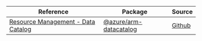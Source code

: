 | Reference | Package | Source |
|---|---|---|
|[Resource Management - Data Catalog](arm-datacatalog-readme.md)|[@azure/arm-datacatalog](https://www.npmjs.com/package/@azure/arm-datacatalog)|[Github](https://github.com/Azure/azure-sdk-for-js/blob/main/sdk/datacatalog/arm-datacatalog)|
